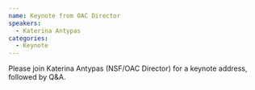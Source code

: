 ```yaml
---
name: Keynote from OAC Director
speakers:
  - Katerina Antypas
categories:
  - Keynote
---
```

Please join Katerina Antypas (NSF/OAC Director) for a keynote address, followed by Q&A.